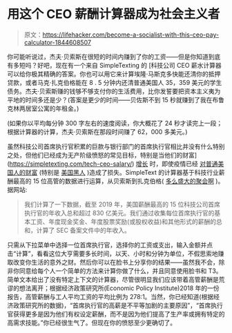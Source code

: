# 用这个 CEO 薪酬计算器成为社会主义者

> 原文：<https://lifehacker.com/become-a-socialist-with-this-ceo-pay-calculator-1844608507>

你可能听说过，杰夫·贝索斯在很短的时间内赚到了你的工资——但是你知道到底有多短吗？好吧，现在有一个来自 SimpleTexting 的 [科技公司 CEO 薪水计算器可以给你极其精确的答案。你也可以用它来计算埃隆·马斯克多快能还清你的抵押贷款，或者马克·扎克伯格能在 8 . 5 分钟内还清普通美国人 35，359 美元的学生债务。杰夫·贝索斯赚的钱够不够支付你的生活费用，比你发誓要把资本主义夷为平地的时间多还是少？(答案是更少的时间——贝佐斯不到 15 秒就赚到了我在布鲁克林两居室公寓的年租金。)

(如果你以平均每分钟 300 字左右的速度阅读，你大概花了 24 秒才读完上一段；根据计算器的计算，杰夫·贝索斯在那段时间赚了 62，000 多美元。)

虽然科技公司首席执行官积累的巨款与银行部门的首席执行官相比并没有什么特别之处，但他们已经成为无产阶级愤怒的常见目标，特别是当他们的财富](https://simpletexting.com/tech-ceo-salary/) [增长](https://thehill.com/policy/technology/tech-execs/499024-largest-tech-company-ceos-made-billions-amid-pandemic) 时，即使疫情已经 [对普通美国人的财富](https://www.usatoday.com/story/money/2020/06/11/covid-19-71-americans-say-pandemic-affects-their-retirement-plans/5331626002/) (特别是 [美国黑人](https://www.newyorker.com/news/news-desk/the-pandemic-has-intensified-systemic-economic-racism-against-black-americans) )造成了损失。SimpleText 的计算器基于科技行业薪酬最高的 15 位高管的数据进行运算，从贝索斯到扎克伯格( [多么盛大的聚会啊](https://www.complex.com/life/2020/07/mark-zuckerberg-surfs-in-hawaii-with-too-much-sunscreen) )。据网站:

> 我们计算了一下数据，截至 2019 年，美国薪酬最高的 15 位科技公司首席执行官的年收入总和超过 830 亿美元。我们通过收集每位首席执行官的基本工资、年度现金奖金、年度股票奖励(或股权收益)和其他形式的薪酬的总和，计算了 SEC 备案文件中的年收入。



只需从下拉菜单中选择一位首席执行官，选择你的工资或支出，输入金额并点击“计算”，看看这位大亨需要多长时间，以天、小时和分钟为单位，不假思索地赚取改变你生活的意外之财。然后你可以在脸书上分享你的结果——虽然我不会，除非你同意给每个人一个简单的方法来计算你做了什么，并且同意使用脸书和 T3。简单文本给出了没有特定上下文的计算器，尽管很明显我们应该带着高管薪酬是荒谬的想法离开；根据经济政策研究所(Economic Policy Institute)2018 年的一份报告，高管薪酬与工人平均工资的平均比例为 278:1。当然，你已经知道(根据经济政策研究所的数据)，“首席执行官的高薪是不平等加剧的主要原因”，“首席执行官获得更多是因为他们有权设定薪酬，而不是因为他们提高了生产率或拥有特定的高需求技能。”你已经很生气了。但现在你的愤怒至少更确切了。